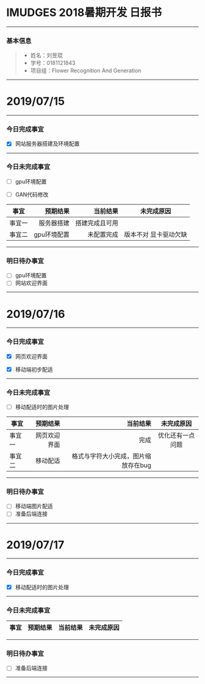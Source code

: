 # IMUDGES 2018暑期开发 日报书
-------


### 基本信息
> * 姓名：刘昱琨
> * 学号：0181121843
> * 项目组：Flower Recognition And Generation

-------


# 2019/07/15

-------

### 今日完成事宜
- [x]  网站服务器搭建及环境配置



-----
### 今日未完成事宜
- [ ]  gpu环境配置
- [ ] GAN代码修改


| 事宜     |预期结果| 当前结果  | 未完成原因   | 
| --------   | -----:  | -----:  | :----:  |
|  事宜一  | 服务器搭建 |  搭建完成且可用  |      |
|  事宜二  | gpu环境配置 | 未配置完成  |  版本不对 显卡驱动欠缺 |


------
### 明日待办事宜
- [ ] gpu环境配置
- [ ] 网站欢迎界面
-------

# 2019/07/16

-------

### 今日完成事宜
- [x] 网页欢迎界面
- [x] 移动端初步配适


-----
### 今日未完成事宜
- [ ]  移动配适时的图片处理


| 事宜     |预期结果| 当前结果  | 未完成原因   | 
| --------   | -----:  | -----:  | :----:  |
|  事宜一  | 网页欢迎界面 | 完成 |  优化还有一点问题    |
|  事宜二  | 移动配适 | 格式与字符大小完成，图片缩放存在bug |   |


------
### 明日待办事宜
- [ ] 移动端图片配适
- [ ] 准备后端连接
-------

# 2019/07/17

-------

### 今日完成事宜
- [x] 移动配适时的图片处理


-----
### 今日未完成事宜



| 事宜     |预期结果| 当前结果  | 未完成原因   | 
| --------   | -----:  | -----:  | :----:  |



------
### 明日待办事宜
- [ ] 准备后端连接
-------
